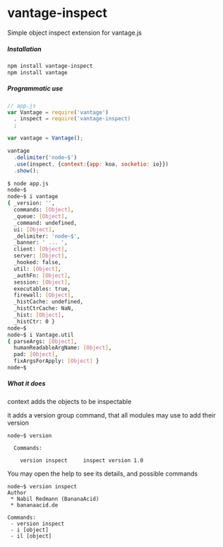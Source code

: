 # vantage-inspect

Simple object inspect extension for vantage.js

##### Installation

```bash
npm install vantage-inspect
npm install vantage
```

##### Programmatic use

```js
// app.js
var Vantage = require('vantage')
  , inspect = require('vantage-inspect)
  ;

var vantage = Vantage();

vantage
  .delimiter('node~$')
  .use(inspect, {context:{app: koa, socketio: io}})
  .show();
```

```bash
$ node app.js
node~$ 
node~$ i vantage
{ _version: '',
  commands: [Object],
  _queue: [Object],
  _command: undefined,
  ui: [Object],
  _delimiter: 'node~$',
  _banner: ' ... ',
  client: [Object],
  server: [Object],
  _hooked: false,
  util: [Object],
  _authFn: [Object],
  session: [Object],
  executables: true,
  firewall: [Object],
  _histCache: undefined,
  _histCtrCache: NaN,
  _hist: [Object],
  _histCtr: 0 }
node~$
node~$ i Vantage.util
{ parseArgs: [Object],
  humanReadableArgName: [Object],
  pad: [Object],
  fixArgsForApply: [Object] }
node~$
```

##### What it does

context adds the objects to be inspectable


it adds a version group command, that all modules may use to add their version
```
node~$ version

  Commands:

    version inspect     inspect version 1.0

```

You may open the help to see its details, and possible commands
```
node~$ version inspect
Author
 * Nabil Redmann (BananaAcid)
 * bananaacid.de

Commands:
 - version inspect
 - i [object]
 - il [object]
```